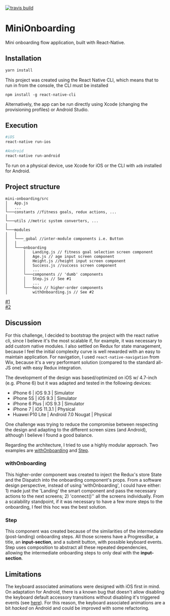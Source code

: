 [![travis build](https://img.shields.io/travis/MiguelGPereira/mini-onboarding.svg?style=flat-square)](https://travis-ci.org/MiguelGPereira/mini-onboarding)

# MiniOnboarding
Mini onboarding flow application, built with React-Native.

## Installation
```bash
yarn install
```
This project was created using the React Native CLI, which means that to run in from the console, the CLI must be installed
```npm
npm install -g react-native-cli
```
Alternatively, the app can be run directly using Xcode (changing the provisioning profiles) or Android Studio.

## Execution
```bash
#iOS
react-native run-ios

#Android
react-native run-android
```

To run on a physical device, use Xcode for iOS or the CLI with `adb` installed for Android.

## Project structure
```
mini-onboarding/src
│   App.js    
│   ...
└───constants //fitness goals, redux actions, ...
│   
└───utils //metric system converters, ...
│   
└───modules
│   │
│   └───_gobal //inter-module components i.e. Button
│   │
│   └───onboarding
│       │   Landing.js // fitness goal selection screen component
│       │   Age.js // age input screen component
│       │   Height.js //height input screen component
│       │   Success.js //success screen component
│       │   ...
│       └───components // 'dumb' components
│       │   Step.js // See #1
│       │   ...
│       └───hocs // higher-order components
│           withOnboarding.js // See #2
```

[#1](#withonboarding)  
[#2](#step)

## Discussion
For this challenge, I decided to bootstrap the project with the react native cli, since I believe it's the most scalable if, for example, it was necessary to add custom native modules.
I also settled on Redux for state management, because I feel the initial complexity curve is well rewarded with an easy to maintain application.
For navigation, I used `react-native-navigation` from Wix, because it's a very performant solution (compared to the standard all-JS one) with easy Redux integration.

The development of the design was based/optimized on iOS w/ 4.7-inch (e.g. iPhone 6) but it was adapted and tested in the following devices:
* iPhone 6 | iOS 9.3 | Simulator
* iPhone 5S | iOS 9.3 | Simulator
* iPhone 6 Plus | iOS 9.3 | Simulator
* iPhone 7 | iOS 11.3.1 | Physical
* Huawei P10 Lite | Android 7.0 Nougat | Physical

One challenge was trying to reduce the compromise between respecting the design and adapting to the different screen sizes (and Android), although I believe I found a good balance. 

Regarding the architecture, I tried to use a highly modular approach. Two examples are [withOnboarding](#withonboarding) and [Step](#step).

### withOnboarding
This higher-order component was created to inject the Redux's store State and the Dispatch into the onboarding component's props. 
From a software design perspective, instead of using 'withOnboarding', I could have either: 1) made just the 'Landing' the smart component and pass the necessary actions to the next screens; 2) 'connect()'' all the screens individually. From a scalability standpoint, if it was necessary to have a few more steps to the onboarding, I feel this hoc was the best solution.  

### Step
This component was created because of the similarities of the intermediate (post-landing) onboarding steps. All those screens have a ProgressBar, a title, an **input-section**, and a submit button, with possible keyboard events.
Step uses composition to abstract all these repeated dependencies, allowing the intermediate onboarding steps to only deal with the **input-section**.

## Limitations
The keyboard associated animations were designed with iOS first in mind. On adaptation for Android, there is a known bug that doesn't allow disabling the keyboard default accessory transitions without disabling it's triggered events (see [here](https://github.com/facebook/react-native/issues/2852)). For this reason, the keyboard associated animations are a bit *hacked* on Android and could be improved with some refactoring.

